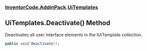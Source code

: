 ### [InventorCode\.AddinPack](InventorCode.AddinPack.md 'InventorCode\.AddinPack').[UiTemplates](InventorCode.AddinPack.UiTemplates.md 'InventorCode\.AddinPack\.UiTemplates')

## UiTemplates\.Deactivate\(\) Method

Deactivates all user interface elements in the IUiTemplate collection\.

```csharp
public void Deactivate();
```